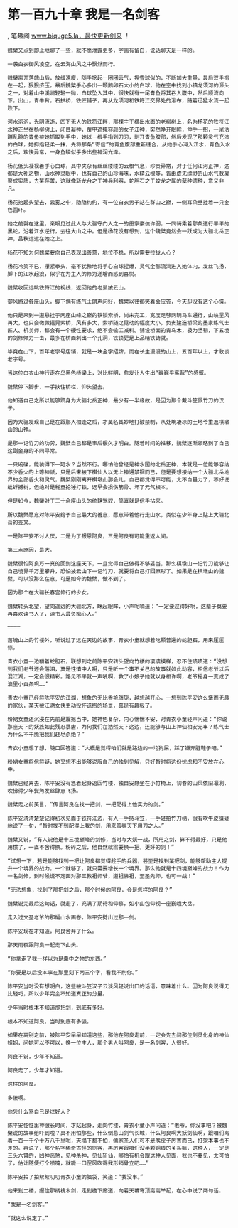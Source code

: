 # 第一百九十章 我是一名剑客
, 笔趣阁 www.biquge5.la，最快更新剑来 ！

    魏檗又点到即止地聊了一些，就不愿泄露更多，字画有留白，说话聊天是一样的。

    一袭白衣御风凌空，在云海山风之中飘然而行。

    魏檗离开落魄山后，放缓速度，随手捻起一团团云气，捏雪球似的，不断加大重量，最后双手抱在一起，狠狠挤压，最后魏檗手心多出一颗鹅卵石大小的白球，他在空中找到小镇龙须河的源头之一，对着山中溪涧轻轻一抛，白球坠入其中，很快就有一尾青鱼将其吞入腹中，然后顺流向下，出山，青牛背，石拱桥，铁匠铺子，再从龙须河和铁符江交界处的瀑布，随着迅猛水流一起跌下。

    河水滔滔，光阴流逝，四下无人的铁符江畔，那棵主干横出水面的老柳树上，名为杨花的铁符江水神正坐在杨柳树上，闭目凝神，覆甲遮掩容颜的女子江神，突然睁开眼眸，伸手一招，一尾活蹦乱跳的青鱼被她抓取到手中，她以一根手指到刀刃，剖开青鱼腹部，然后发现了那颗灵气充沛的白球，她拇指轻柔一抹，先将那条“寄信”的青鱼腹部重新缝合，从她手心滑入江水，青鱼入水之后，欢快异常，一身鱼鳞似乎多出些神润光泽。

    杨花低头凝视着手心白球，其中夹杂有丝丝缕缕的云根气息，珍贵异常，对于任何江河正神，这都是大补之物，山水神灵眼中，也有自己的山珍海味，水精云根等，皆由虚无缥缈的山水气数凝聚成实质，去芜存菁，这就像斩龙台之于神兵利器，蛇胆石之于蛟龙之属的孽种遗种，意义非凡。

    杨花抬起头望去，云雾之中，隐隐约约，有一位白衣男子站在群山之巅，一侧耳朵垂挂着一只金色圆环。

    她之前就在这里，亲眼见过此人与大骊守门人之一的墨家豪侠许弱，一同骑乘着那条道行平平的黑蛇，沿着江水逆行，去往大山之中。但是杨花没有想到，这个魏檗竟然会一跃成为大骊北岳正神，品秩远远在她之上。

    杨花不知为何魏檗要向自己表现出善意，地位不稳，所以需要拉拢人心？

    杨花冷笑不已，攥紧拳头，毫不犹豫地将手心白球捏爆，灵气全部流淌进入她体内，发丝飞扬，脚下的江水起浪，似乎在为主人的修为递增而感到喜悦。

    魏檗收回远眺铁符江的视线，返回他的老巢披云山。

    御风路过各座山头，脚下偶有练气士朗声问好，魏檗以往都笑着会应答，今天却没有这个心情。

    他只是来到一道悬挂于两座山峰之巅的铁锁索桥，尚未完工，宽度足够两辆马车通行，山峡罡风再大，也只会微微摇晃索桥，风有多大，索桥随之晃动的幅度大小，负责建造桥梁的墨家练气士匠人、机关师，都会有一个硬性要求，绝不会偷工减料。铺设桥面的青乌木，极为坚韧，下五境的剑修倾力一击，最多在桥面刺出一个孔洞，铁锁更是上品精铁铸就。

    毕竟在山下，百年老字号店铺，就是一块金字招牌，而在长生漫漫的山上，五百年以上，才敢谈老字号。

    当这位白衣山神行走在乌黑色桥梁上，对比鲜明，愈发让人生出“巍巍乎高哉”的感慨。

    魏檗停下脚步，一手扶住桥栏，仰头望去。

    他知道自己之所以能够跻身为大骊北岳正神，最少有一半缘故，是因为那个戴斗笠佩竹刀的汉子。

    因为大骊发现自己是在跟那人相逢之后，才莫名其妙地打破禁制，从处境凄凉的土地爷重返棋墩山的山神。

    是那一记竹刀的功劳，魏檗自己都是事后很久才明白。随着时间的推移，魏檗逐渐领略到了自己这副金身的不同寻常。

    一只碗碟，能装得下一缸水？当然不行。哪怕他曾经是神水国的北岳正神，本就是一位能够容纳不少香火的上等神祇，只是后来被下棋仙人以无上神通禁锢而已，但是要想接纳一个大骊北岳地界的全部香火和灵气，魏檗刚刚离开棋墩山那会儿，自己都觉得不可能，太不自量力了，不好说蚍蜉撼树，但绝对是稚童抡锤打铁，迟早会损伤筋骨、坏了元气根本。

    但是如今，魏檗对于三十余座山头的统辖驾驭，简直就是信手拈来。

    所以魏檗愿意对陈平安给予自己最大的善意，愿意带着他行走山水，类似在少年身上贴上大骊北岳的签文。

    一是陈平安不讨人厌，二是为了报恩阿良，三是阿良有可能重返人间。

    第三点原因，最大。

    魏檗很怕阿良万一真的回到这座天下，一旦觉得自己做得不够妥当，那么棋墩山一记竹刀能够让自己境界千万里攀升，恐怕披云山下一记竹刀，就要将自己打回原形了。如果是在棋墩山的魏檗，可以没那么在意，可是如今的魏檗，做不到了。

    因为那个在大骊长春宫修行的少女。

    魏檗转头北望，望向遥远的大骊北方，眯起眼眸，小声呢喃道：“一定要过得好啊，这辈子莫要再喜欢读书人了，读书人最负痴心人。”

    ————

    落魄山上的竹楼外，听说过了远在天边的故事，青衣小童就想着吃颗普通的蛇胆石，用来压压惊。

    青衣小童一边嚼着蛇胆石，联想到之前陈平安转头望向竹楼的凄凄模样，忍不住啧啧道：“没想到我们老爷还会落泪，真是性情中人啊，只是听一个事不关己的故事就如此动容，相信老爷以后混江湖，一定会很精彩。路见不平就一声吼啊，救了小娘子她就以身相许啊，老爷摇身一变成了浪里小白条啊……”

    青衣小童已经将陈平安的江湖，想象的无比香艳旖旎，越想越开心，一想到陈平安这么犟而无趣的家伙，某天被江湖女侠主动投怀送抱的场景，真是有趣极了。

    粉裙女童还沉浸在先前是震撼当中，她神色复杂，内心惴惴不安，对青衣小童轻声问道：“你说那座天下的妖族如此残忍暴虐，为何我们在浩然天下这边，还能够与山上神仙相安无事？练气士为什么不干脆把我们赶尽杀绝？”

    青衣小童想了想，随口回答道：“大概是觉得咱们就是路边的一坨狗屎，踩了嫌弃脏鞋子吧。”

    粉裙女童将信将疑，她又想不出能够说服自己的独到见解，只好暂时将这份忧虑和不安放在心中。

    魏檗已经离去，陈平安没有急着起身返回竹楼，独自安静坐在小竹椅上，初春的山风依旧凛冽，吹拂得少年鬓角发丝肆意飞扬。

    魏檗走之前笑言，“传言阿良在找一把剑，一把配得上他实力的剑。”

    陈平安清清楚楚记得初次见面于铁符江边，有人一手持斗笠，一手轻拍竹刀柄，很有吹牛皮嫌疑地说了一句，“暂时找不到配得上我的剑，用来羞辱天下用刀之人。”

    魏檗又说，“有人说他是十三境巅峰的剑修，当时与大妖一战，所用之剑，算不得最好，只是他用惯了，一直不舍得换。粉碎之后，他自然就需要换一把，更好的剑！”

    “试想一下，若是能够找到一把让阿良都觉得趁手的兵器，甚至是找到某把剑，能够帮助主人提升一个境界的战力，一个就够了，就只需要增长一个境界。那么他就是十四境巅峰的战力！作为一名剑修，到时候说不定面对那三教祖师爷，道祖佛祖，至圣先师，也可一战！”

    “无法想象，找到了那把剑之后，那个时候的阿良，会是怎样的阿良？”

    魏檗说完最后这句话，就走了，充满了期待和仰慕，如小山包仰视一座巍峨大岳。

    走入过文圣老爷的那幅山水画卷，陈平安劈出过那一剑。

    陈平安现在才知道，阿良舍弃了什么。

    那天雨夜跟阿良一起走下山头。

    “你拿走了我一样以为是囊中之物的东西。”

    “你要是以后没本事在那里刻下两三个字，看我不削你。”

    陈平安当时没有想明白，这些被斗笠汉子云淡风轻说出口的话语，意味着什么。因为阿良说得无比轻巧，所以少年完全不知道真正的分量。

    少年当时根本不知道那把剑，到底有多好。

    根本不知道阿良，当时到底有多强。

    如果在离别之前，被陈平安早早知道这些，那他在阿良走前，一定会先去问那位剑灵化身的神仙姐姐，问她可以不可以，换一位主人，那个男人叫阿良，是一名剑客，人很好。

    阿良不说，少年不知道。

    阿良走了，少年才知道。

    这样的阿良。

    多傻啊。

    他凭什么骂自己是烂好人？

    陈平安怔怔出神很长时间，才站起身，走向竹楼，青衣小童小声问道：“老爷，你没事吧？被魏檗说的故事给吓到啦？真不用怕那些，什么倒悬山剑气长城，什么阿良啊大妖剑仙啊，跟咱们离着一百一千个十万八千里呢，天塌下都不怕，儒家圣人们可不是嘴皮子厉害而已，打架本事也不差的。再说了，那个名字稀奇古怪的剑客，再厉害跟咱们没半颗铜钱的关系嘛，这种人，一定是三头六臂的，凶神恶煞，见神杀神，见仙斩仙，哪怕有机会跟这种人见面，我也不要见，太可怕了，估计随便打个喷嚏，就能一口罡风吹得我形销骨立吧……”

    陈平安拍了拍絮絮叨叨青衣小童的脑袋，笑道：“我没事。”

    他来到二楼，握住那柄槐木剑，走到檐下廊道，向着天幕穹顶高高举起，在心中说了两句话。

    “我是一名剑客。”

    “就这么说定了。”